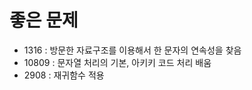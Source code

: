 # 좋은 문제
  - 1316 : 방문한 자료구조를 이용해서 한 문자의 연속성을 찾음
  - 10809 : 문자열 처리의 기본, 아키키 코드 처리 배움
  - 2908 : 재귀함수 적용
